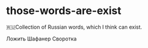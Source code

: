 # those-words-are-exist
 🇷🇺Collection of Russian words, which I think can exist.

Ложить
Шафанер
Своротка
